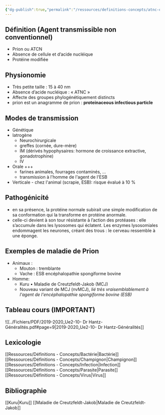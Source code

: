 ```yaml
---
{"dg-publish":true,"permalink":"/ressources/definitions-concepts/atnc-ou-prion/","tags":["définition"],"noteIcon":"2"}
---
```



## Définition (Agent transmissible non conventionnel) 
- Prion ou ATCN
- Absence de cellule et d’acide nucléique 
- Protéine modifiée
## Physionomie
- Très petite taille : 15 à 40 nm 
- Absence d’acide nucléique : « ATNC » 
- Affecte des groupes phylogénétiquement distincts 
- prion est un anagramme de prion : **proteinaceous infectious particle**
## Modes de transmission
- Génétique 
- Iatrogène 
	- Neurochirurgicale 
	- greffes (cornée, dure-mère) 
	- IM (dérivés hypophysaires: hormone de croissance extractive, gonadotrophine) 
	- IV 
- Orale +++  
	- farines animales, fourrages contaminés, ... 
	- transmission à l'homme de l'agent de l'ESB 
- Verticale 
		- chez l'animal (scrapie, ESB): risque évalué à 10 %

## Pathogénicité
- en sa présence, la protéine normale subirait une simple modification de sa conformation qui la transforme en protéine anormale. 
- celle-ci devient à son tour résistante à l’action des protéases : elle s’accumule dans les lysosomes qui éclatent. Les enzymes lysosomiales endommagent les neurones, créant des trous : le cerveau ressemble à une éponge.

## Exemples de maladie de Prion
- Animaux : 
	- Mouton : tremblante 
	- Vache : ESB encéphalopathie spongiforme bovine 
- Homme: 
	- Kuru • Maladie de Creutzfeldt-Jakob (MCJ) 
	- Nouveau variant de MCJ (nvMCJ), *lié très vraisemblablement à l'agent de l'encéphalopathie spongiforme bovine (ESB)*

## Tableau cours (**IMPORTANT**)
![[../Fichiers/PDF/2019-2020_Ue2-10- Dr Hantz-Généralités.pdf#page=9|2019-2020_Ue2-10- Dr Hantz-Généralités]]
## Lexicologie 
[[Ressources/Définitions - Concepts/Bactérie\|Bactérie]]
[[Ressources/Définitions - Concepts/Champignon\|Champignon]]
[[Ressources/Définitions - Concepts/Infection\|Infection]]
[[Ressources/Définitions - Concepts/Parasite\|Parasite]]
[[Ressources/Définitions - Concepts/Virus\|Virus]]

## Bibliographie
[[Kuru\|Kuru]]
[[Maladie de Creutzfeldt-Jakob\|Maladie de Creutzfeldt-Jakob]]